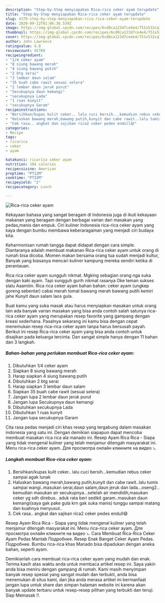 ```yaml
---
description: "Step-by-Step menyiapakan Rica-rica ceker ayam terupdate"
title: "Step-by-Step menyiapakan Rica-rica ceker ayam terupdate"
slug: 4379-step-by-step-menyiapakan-rica-rica-ceker-ayam-terupdate
date: 2020-09-22T01:06:36.539Z
image: https://img-global.cpcdn.com/recipes/6cd0ca123d7ce4e4/751x532cq70/rica-rica-ceker-ayam-foto-resep-utama.jpg
thumbnail: https://img-global.cpcdn.com/recipes/6cd0ca123d7ce4e4/751x532cq70/rica-rica-ceker-ayam-foto-resep-utama.jpg
cover: https://img-global.cpcdn.com/recipes/6cd0ca123d7ce4e4/751x532cq70/rica-rica-ceker-ayam-foto-resep-utama.jpg
author: John Lawrence
ratingvalue: 4.8
reviewcount: 45769
recipeingredient:
- "1/4 ceker ayam"
- "8 siung bawang merah"
- "4 siung bawang putih"
- "2 btg serai"
- "3 lembar daun salam"
- "35 buah cabe rawit sesuai selera"
- "2 lembar daun jeruk purut"
- "Secukupnya daun kemangi"
- "secukupnya Lada"
- "1 ruas kunyit"
- "secukupnya Garam"
recipeinstructions:
- "Bersihkan/kupas kulit ceker.. lalu cuci bersih...kemudian rebus ceker sampai agak lunak"
- "Haluskan bawang merah,bawang putih,kunyit dan cabe rawit..lalu tumis sampai wangi..masukan serai,daun salam,daun jeruk dan lada...oseng2.. kemudian masukan air secukupnya...setelah air mendidih,masukan ceker yg sdh direbus.. aduk rata beri sedikit garam..masukan daun kemangi(saya gak pake gula krn gak suka manis) tunggu sampai matang dan kuahnya menyusut.."
- "Cek rasa.. angkat dan sajikan rica2 ceker pedes endull😄"
categories:
- Recipe
tags:
- ricarica
- ceker
- ayam

katakunci: ricarica ceker ayam 
nutrition: 104 calories
recipecuisine: American
preptime: "PT12M"
cooktime: "PT32M"
recipeyield: "2"
recipecategory: Lunch

---
```



![Rica-rica ceker ayam](https://img-global.cpcdn.com/recipes/6cd0ca123d7ce4e4/751x532cq70/rica-rica-ceker-ayam-foto-resep-utama.jpg)

Kekayaan bahasa yang sangat beragam di Indonesia juga di ikuti kekayaan makanan yang beragam dengan berbagai varian dari masakan yang pedas,manis dan empuk. Ciri kuliner Indonesia rica-rica ceker ayam yang kaya dengan bumbu membawa keberaragaman yang menjadi ciri budaya kita.


Keharmonisan rumah tangga dapat didapat dengan cara simple. Diantaranya adalah membuat makanan Rica-rica ceker ayam untuk orang di rumah bisa dicoba. Momen makan bersama orang tua sudah menjadi kultur, Banyak yang biasanya mencari kuliner kampung mereka sendiri ketika di perantauan.

Rica rica ceker ayam sungguh nikmat. Mgking sebagian orang nga suka dengan kaki ayam. Tapi sungguh gurih nikmat rasanya Oke teman sukses slalu Aaamiiin. Rica rica ceker ayam bahan bahan: ceker ayam (ungkep goreng sebentar) cabai merah tomat bawang merah bawang putih kemiri jahe Kunyit daun salam laos gula.

Buat kamu yang suka masak atau harus menyiapkan masakan untuk orang lain ada banyak varian masakan yang bisa anda contoh salah satunya rica-rica ceker ayam yang merupakan resep favorite yang gampang dengan kreasi sederhana. Pasalnya sekarang ini kamu bisa dengan cepat menemukan resep rica-rica ceker ayam tanpa harus bersusah payah.
Berikut ini resep Rica-rica ceker ayam yang bisa anda contoh untuk disajikan pada keluarga tercinta. Dan sangat simple hanya dengan 11 bahan dan 3 langkah.


<!--inarticleads1-->

##### Bahan-bahan yang perlukan membuat Rica-rica ceker ayam:

1. Dibutuhkan 1/4 ceker ayam
1. Siapkan 8 siung bawang merah
1. Harap siapkan 4 siung bawang putih
1. Dibutuhkan 2 btg serai
1. Harap siapkan 3 lembar daun salam
1. Siapkan 35 buah cabe rawit (sesuai selera)
1. Jangan lupa 2 lembar daun jeruk purut
1. Jangan lupa Secukupnya daun kemangi
1. Dibutuhkan secukupnya Lada
1. Dibutuhkan 1 ruas kunyit
1. Jangan lupa secukupnya Garam


Cita rasa pedas menjadi ciri khas resep yang tergabung dalam masakan indonesia yang satu ini. Dengan demikian siapapun dapat mencoba membuat masakan rica rica ala manado ini. Resep Ayam Rica Rica - Siapa yang tidak mengenal kuliner yang telah menjamur ditengah masyarakat ini. Menu rica-rica ceker ayam. Для просмотра онлайн кликните на видео ⤵. 

<!--inarticleads2-->

##### Langkah membuat  Rica-rica ceker ayam:

1. Bersihkan/kupas kulit ceker.. lalu cuci bersih...kemudian rebus ceker sampai agak lunak
1. Haluskan bawang merah,bawang putih,kunyit dan cabe rawit..lalu tumis sampai wangi..masukan serai,daun salam,daun jeruk dan lada...oseng2.. kemudian masukan air secukupnya...setelah air mendidih,masukan ceker yg sdh direbus.. aduk rata beri sedikit garam..masukan daun kemangi(saya gak pake gula krn gak suka manis) tunggu sampai matang dan kuahnya menyusut..
1. Cek rasa.. angkat dan sajikan rica2 ceker pedes endull😄


Resep Ayam Rica Rica - Siapa yang tidak mengenal kuliner yang telah menjamur ditengah masyarakat ini. Menu rica-rica ceker ayam. Для просмотра онлайн кликните на видео ⤵. Cara Membuat Rica-Rica Ceker Ayam Pedas Mantab Подробнее. Resep Enak Banget Ceker Ayam Pedas. Подробнее. Bumbu rica-rica khas Manado bisa dipadukan dengan aneka bahan, seperti ayam. 

Demikianlah cara membuat rica-rica ceker ayam yang mudah dan enak. Terima kasih atas waktu anda untuk membaca artikel resep ini. Saya yakin anda bisa meniru dengan gampang di rumah. Kami masih menyimpan banyak resep spesial yang sangat mudah dan terbukti, anda bisa menemukan di situs kami, dan jika anda merasa artikel ini bermanfaat jangan lupa untuk share dan simpan halaman website ini karena akan banyak update terbaru untuk resep-resep pilihan yang terbukti dan teruji. Siap Memasak !!. 
